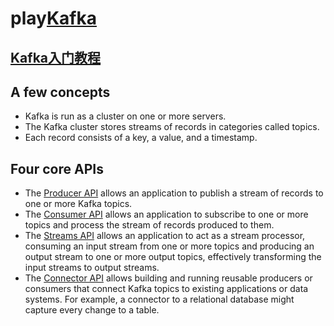 # play[Kafka](http://kafka.apache.org/)

## [Kafka入门教程](http://blog.csdn.net/hmsiwtv/article/details/46960053)
## A few concepts
- Kafka is run as a cluster on one or more servers.
- The Kafka cluster stores streams of records in categories called topics.
- Each record consists of a key, a value, and a timestamp.

## Four core APIs
- The [Producer API](http://kafka.apache.org/documentation.html#producerapi) allows an application to publish a stream of records to one or more Kafka topics.
- The [Consumer API](http://kafka.apache.org/documentation.html#consumerapi) allows an application to subscribe to one or more topics and process the stream of records produced to them.
- The [Streams API](http://kafka.apache.org/documentation/streams) allows an application to act as a stream processor, consuming an input stream from one or more topics and producing an output stream to one or more output topics, effectively transforming the input streams to output streams.
- The [Connector API](http://kafka.apache.org/documentation.html#connect) allows building and running reusable producers or consumers that connect Kafka topics to existing applications or data systems. For example, a connector to a relational database might capture every change to a table.
